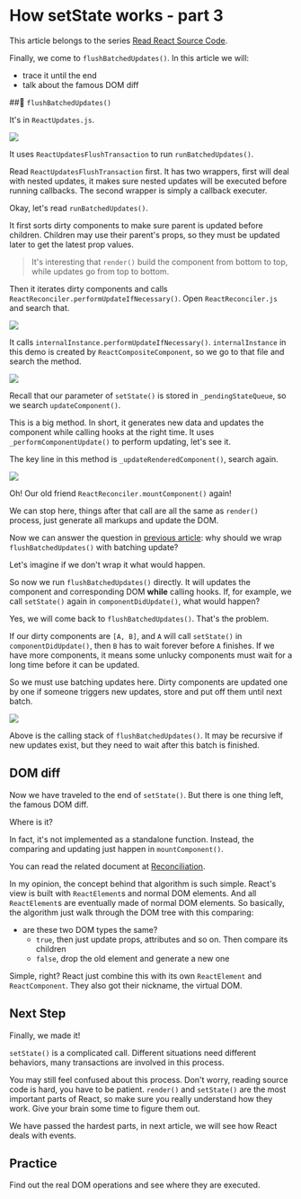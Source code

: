 # How setState works - part 3

This article belongs to the series [Read React Source Code](https://github.com/numbbbbb/read-react-source-code).

Finally, we come to `flushBatchedUpdates()`. In this article we will: 

- trace it until the end
- talk about the famous DOM diff


## `flushBatchedUpdates()`

It's in `ReactUpdates.js`.

![](http://i.imgur.com/L05CmrN.jpg)

It uses `ReactUpdatesFlushTransaction` to run `runBatchedUpdates()`. 

Read `ReactUpdatesFlushTransaction` first. It has two wrappers, first will deal with nested updates, it makes sure nested updates will be executed before running callbacks. The second wrapper is simply a callback executer.

Okay, let's read `runBatchedUpdates()`.

It first sorts dirty components to make sure parent is updated before children. Children may use their parent's props, so they must be updated later to get the latest prop values.

> It's interesting that `render()` build the component from bottom to top, while updates go from top to bottom.

Then it iterates dirty components and calls `ReactReconciler.performUpdateIfNecessary()`. Open `ReactReconciler.js` and search that.

![](http://i.imgur.com/IlkyMCE.jpg)

It calls `internalInstance.performUpdateIfNecessary()`. `internalInstance` in this demo is created by `ReactCompositeComponent`, so we go to that file and search the method.

![](http://i.imgur.com/lTWQGJj.jpg)

Recall that our parameter of `setState()` is stored in `_pendingStateQueue`, so we search `updateComponent()`.

This is a big method. In short, it generates new data and updates the component while calling hooks at the right time. It uses `_performComponentUpdate()` to perform updating, let's see it.

The key line in this method is `_updateRenderedComponent()`, search again.

![](http://i.imgur.com/KhXcBnq.jpg)

Oh! Our old friend `ReactReconciler.mountComponent()` again!

We can stop here, things after that call are all the same as `render()` process, just generate all markups and update the DOM.

Now we can answer the question in [previous article](): why should we wrap `flushBatchedUpdates()` with batching update? 

Let's imagine if we don't wrap it what would happen.

So now we run `flushBatchedUpdates()` directly. It will updates the component and corresponding DOM **while** calling hooks. If, for example, we call `setState()` again in `componentDidUpdate()`, what would happen?

Yes, we will come back to `flushBatchedUpdates()`. That's the problem.

If our dirty components are `[A, B]`, and `A` will call `setState()` in `componentDidUpdate()`, then `B` has to wait forever before `A` finishes. If we have more components, it means some unlucky components must wait for a long time before it can be updated.

So we must use batching updates here. Dirty components are updated one by one if someone triggers new updates, store and put off them until next batch.

![](http://i.imgur.com/W6dXQLr.jpg)

Above is the calling stack of `flushBatchedUpdates()`. It may be recursive if new updates exist, but they need to wait after this batch is finished.

## DOM diff

Now we have traveled to the end of `setState()`. But there is one thing left, the famous DOM diff.

Where is it?

In fact, it's not implemented as a standalone function. Instead, the comparing and updating just happen in `mountComponent()`.

You can read the related document at [Reconciliation](https://facebook.github.io/react/docs/reconciliation.html).

In my opinion, the concept behind that algorithm is such simple. React's view is built with `ReactElement`s and normal DOM elements. And all `ReactElement`s are eventually made of normal DOM elements. So basically, the algorithm just walk through the DOM tree with this comparing:

- are these two DOM types the same?
  - `true`, then just update props, attributes and so on. Then compare its children
  - `false`, drop the old element and generate a new one

Simple, right? React just combine this with its own `ReactElement` and `ReactComponent`. They also got their nickname, the virtual DOM.

## Next Step

Finally, we made it!

`setState()` is a complicated call. Different situations need different behaviors, many transactions are involved in this process.

You may still feel confused about this process. Don't worry, reading source code is hard, you have to be patient. `render()` and `setState()` are the most important parts of React, so make sure you really understand how they work. Give your brain some time to figure them out.

We have passed the hardest parts, in next article, we will see how React deals with events.

## Practice

Find out the real DOM operations and see where they are executed.


